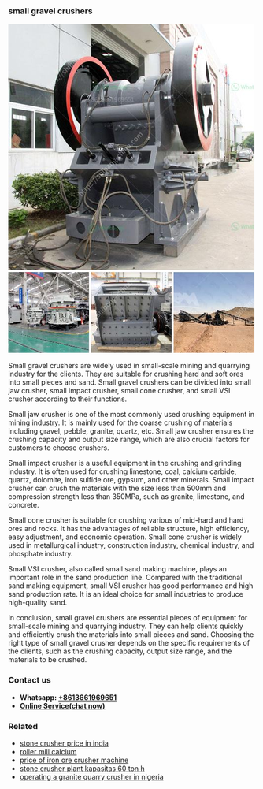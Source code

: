 <h3>small gravel crushers</h3><img src='1708408594.jpg' alt=''><p>Small gravel crushers are widely used in small-scale mining and quarrying industry for the clients. They are suitable for crushing hard and soft ores into small pieces and sand. Small gravel crushers can be divided into small jaw crusher, small impact crusher, small cone crusher, and small VSI crusher according to their functions.</p><p>Small jaw crusher is one of the most commonly used crushing equipment in mining industry. It is mainly used for the coarse crushing of materials including gravel, pebble, granite, quartz, etc. Small jaw crusher ensures the crushing capacity and output size range, which are also crucial factors for customers to choose crushers.</p><p>Small impact crusher is a useful equipment in the crushing and grinding industry. It is often used for crushing limestone, coal, calcium carbide, quartz, dolomite, iron sulfide ore, gypsum, and other minerals. Small impact crusher can crush the materials with the size less than 500mm and compression strength less than 350MPa, such as granite, limestone, and concrete.</p><p>Small cone crusher is suitable for crushing various of mid-hard and hard ores and rocks. It has the advantages of reliable structure, high efficiency, easy adjustment, and economic operation. Small cone crusher is widely used in metallurgical industry, construction industry, chemical industry, and phosphate industry.</p><p>Small VSI crusher, also called small sand making machine, plays an important role in the sand production line. Compared with the traditional sand making equipment, small VSI crusher has good performance and high sand production rate. It is an ideal choice for small industries to produce high-quality sand.</p><p>In conclusion, small gravel crushers are essential pieces of equipment for small-scale mining and quarrying industry. They can help clients quickly and efficiently crush the materials into small pieces and sand. Choosing the right type of small gravel crusher depends on the specific requirements of the clients, such as the crushing capacity, output size range, and the materials to be crushed.</p><h3>Contact us</h3><ul><li><strong>Whatsapp:&nbsp;<a href="https://wa.me/8613661969651">+8613661969651</a></strong></li><li><a href="https://swt.shibang-china.com/?git&amp;zhl&amp;small gravel crushers"><strong>Online Service(chat now)</strong></a></li></ul><h3>Related</h3><ul><li><a href='stone crusher price in india.md'>stone crusher price in india</a></li><li><a href='roller mill calcium.md'>roller mill calcium</a></li><li><a href='price of iron ore crusher machine.md'>price of iron ore crusher machine</a></li><li><a href='stone crusher plant kapasitas 60 ton h.md'>stone crusher plant kapasitas 60 ton h</a></li><li><a href='operating a granite quarry crusher in nigeria.md'>operating a granite quarry crusher in nigeria</a></li></ul>